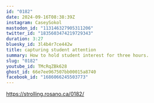 ```yaml
---
id: "0182"
date: 2024-09-16T08:38:39Z
instagram: CaseySokol
mastodon_id: "113146327905311206"
twitter_id: "1835603474219729343"
duration: 3:27
bluesky_id: 3l4b4r7ce442w
title: capturing student attention
summary: How to hold student interest for three hours.
slug: "0182"
youtube_id: TMcRqZBk628
ghost_id: 66e7ee967507bb00015a8740
facebook_id: "1686066245503773"
---
```

https://strolling.rosano.ca/0182/

